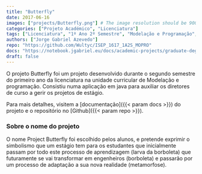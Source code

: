 ```yaml
---
title: "Butterfly"
date: 2017-06-16
images: ["projects/Butterfly.png"] # The image resolution should be 900x500 or a proportional resolution
categories: ["Projeto Académico", "Licenciatura"]
tags: ["Licenciatura", "1º Ano 2º Semestre", "Modelação e Programação", "Java"]
authors: ["Jorge Gabriel Azevedo"]
repo: "https://github.com/Wultyc/ISEP_1617_1A2S_MOPRO"
docs: "https://notebook.jgabriel.eu/docs/academic-projects/graduate-degree/butterfly/"
draft: false
---
```

<!--more-->
O projeto Butterfly foi um projeto desenvolvido durante o segundo semestre do primeiro ano da licenciatura na unidade curricular de Modelação e programação. Consistiu numa aplicação em java para auxiliar os diretores de curso a gerir os projetos de estágio.

Para mais detalhes, visitem a [documentação]({{< param docs >}}) do projeto e o repositório no [Github]({{< param repo >}}).

### Sobre o nome do projeto
O nome Project Butterfly foi escolhido pelos alunos, e pretende exprimir o simbolismo que um estágio tem para os estudantes que inicialmente passam por todo este processo de aprendizagem (larva da borboleta) que futuramente se vai transformar em engenheiros (borboleta) e passarão por um processo de adaptação a sua nova realidade (metamorfose).